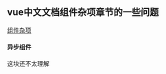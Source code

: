 ## vue中文文档组件杂项章节的一些问题

[组件杂项](https://cn.vuejs.org/v2/guide/components.html#杂项) 



#### 异步组件

这块还不太理解




